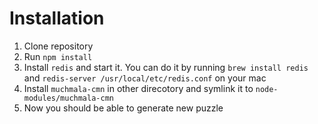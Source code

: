 Installation
============

1. Clone repository
2. Run `npm install`
3. Install `redis` and start it. You can do it by running `brew install redis` and `redis-server /usr/local/etc/redis.conf` on your mac
4. Install `muchmala-cmn` in other direcotory and symlink it to `node-modules/muchmala-cmn`
5. Now you should be able to generate new puzzle

